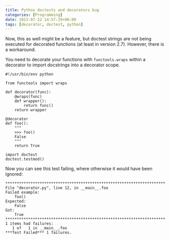```yaml
---
title: Python doctests and decorators bug
categories: [Programming]
date: 2013-07-22 14:57:29+00:00
tags: [decorator, doctest, python]
---
```


Now, this as well might be a feature, but doctest strings are not being
executed for decorated functions (at least in version 2.7). However, there is a
workaround.

You need to decorate your functions with `functools.wraps` within a decorator
to import docstrings into a decorator scope.

    #!/usr/bin/env python

    from functools import wraps

    def decorator(func):
        @wraps(func)
        def wrapper():
            return func()
        return wrapper

    @decorator
    def foo():
        """
        >>> foo()
        False
        """
        return True

    import doctest
    doctest.testmod()

Now you can see this test failing, where otherwise it would have been ignored:

    **********************************************************************
    File "decorator.py", line 12, in __main__.foo
    Failed example:
        foo()
    Expected:
        False
    Got:
        True
    **********************************************************************
    1 items had failures:
       1 of   1 in __main__.foo
    ***Test Failed*** 1 failures.
